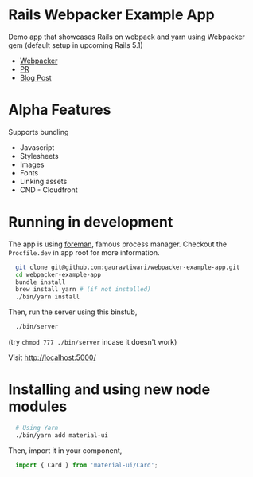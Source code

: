 # Rails Webpacker Example App

Demo app that showcases Rails on webpack and yarn using Webpacker gem (default setup in upcoming Rails 5.1)

* [Webpacker](https://github.com/rails/webpacker)
* [PR](https://github.com/rails/rails/pull/26836)
* [Blog Post](https://medium.com/@gauravtiwari/introducing-webpacker-7136d66cddfb)

# Alpha Features

Supports bundling
* Javascript
* Stylesheets
* Images
* Fonts
* Linking assets
* CND - Cloudfront


# Running in development

The app is using [foreman](https://github.com/ddollar/foreman), famous process manager. Checkout the `Procfile.dev` in app root for more information.

```bash
  git clone git@github.com:gauravtiwari/webpacker-example-app.git
  cd webpacker-example-app
  bundle install
  brew install yarn # (if not installed)
  ./bin/yarn install
```

Then, run the server using this binstub,

```bash
  ./bin/server
```
(try `chmod 777 ./bin/server` incase it doesn't work)

Visit [http://localhost:5000/](http://localhost:5000/)


# Installing and using new node modules

```bash
  # Using Yarn
  ./bin/yarn add material-ui
```

Then, import it in your component,

```js
  import { Card } from 'material-ui/Card';
```
